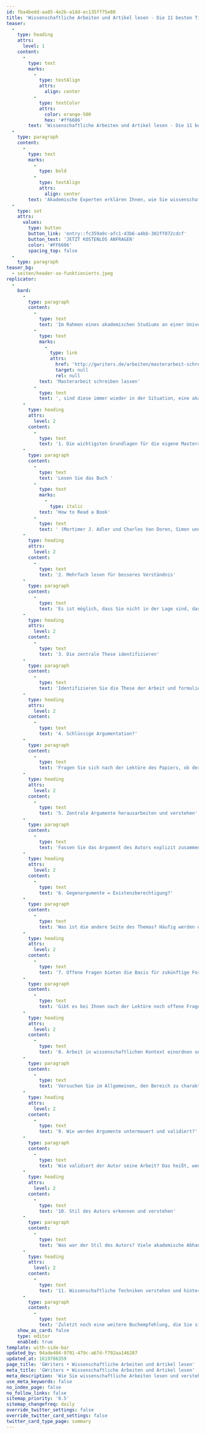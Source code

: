 ```yaml
---
id: fba4bedd-aa85-4e2b-a1dd-ec135ff75e80
title: 'Wissenschaftliche Arbeiten und Artikel lesen - Die 11 besten Tipps'
teaser:
  -
    type: heading
    attrs:
      level: 1
    content:
      -
        type: text
        marks:
          -
            type: textAlign
            attrs:
              align: center
          -
            type: textColor
            attrs:
              color: orange-500
              hex: '#ff6606'
        text: 'Wissenschaftliche Arbeiten und Artikel lesen - Die 11 besten Tipps'
  -
    type: paragraph
    content:
      -
        type: text
        marks:
          -
            type: bold
          -
            type: textAlign
            attrs:
              align: center
        text: 'Akademische Experten erklären Ihnen, wie Sie wissenschaftliche Arbeiten und Artikel lesen und von Ihrem Lernerfolg profitieren, wenn Sie Ihre Masterarbeit schreiben'
  -
    type: set
    attrs:
      values:
        type: button
        button_link: 'entry::fc359a9c-afc1-43b6-a4bb-302ff072cdcf'
        button_text: 'JETZT KOSTENLOS ANFRAGEN'
        color: '#FF6606'
        spacing_top: false
  -
    type: paragraph
teaser_bg:
  - seiten/header-so-funktionierts.jpeg
replicator:
  -
    bard:
      -
        type: paragraph
        content:
          -
            type: text
            text: 'Im Rahmen eines akademischen Studiums an einer Universität und besonders dann, wenn Lehrstühle Studenten eine wissenschaftliche Arbeit wie beispielsweise eine '
          -
            type: text
            marks:
              -
                type: link
                attrs:
                  href: 'http://gwriters.de/arbeiten/masterarbeit-schreiben-lassen'
                  target: null
                  rel: null
            text: 'Masterarbeit schreiben lassen'
          -
            type: text
            text: ', sind diese immer wieder in der Situation, eine akademische Arbeit oder wissenschaftliche Artikel lesen zu müssen. Im Folgenden haben wir nach Dr. Spencer Rugaber (2006) ein Auflistung der 11 besten Tipps, Richtlinien und Fragen, für Sie zusammengestellt. Wenn Sie diese beim Lesen wissenschaftlicher Texte. helfen Ihnen diese maßgeblich, ein besseres Verständnis bei der Lektüre zu erzielen und Ihren persönlichen Informationsgewinn zu maximieren.'
      -
        type: heading
        attrs:
          level: 2
        content:
          -
            type: text
            text: '1. Die wichtigsten Grundlagen für die eigene Masterarbeit'
      -
        type: paragraph
        content:
          -
            type: text
            text: 'Lesen Sie das Buch '
          -
            type: text
            marks:
              -
                type: italic
            text: 'How to Read a Book'
          -
            type: text
            text: ' (Mortimer J. Adler und Charles Van Doren, Simon und Schuster, 1940) an. Auch wenn dieses Werk schon einige Jahre alt ist, sind dessen Inhalte noch immer aktuell und es bietet nicht nur viele nützliche Ratschläge, um Ihre Lesefähigkeiten zu verbessern, sondern stellt auch die Basis für eine Reihe von Lernmethoden dar.'
      -
        type: heading
        attrs:
          level: 2
        content:
          -
            type: text
            text: '2. Mehrfach lesen für besseres Verständnis'
      -
        type: paragraph
        content:
          -
            type: text
            text: 'Es ist möglich, dass Sie nicht in der Lage sind, das gesamte Papier in nur einem Lesedurchgang zu verstehen. Verschaffen Sie sich im ersten Durchgang einen Überblick, schlagen Sie alle Vokabeln nach, die Sie nicht verstehen, und schreiben Sie Ihre offenen Fragen auf. Dann machen Sie einen weiteren Durchgang, in dem Sie die Puzzleteile zusammenfügen.'
      -
        type: heading
        attrs:
          level: 2
        content:
          -
            type: text
            text: '3. Die zentrale These identifizieren'
      -
        type: paragraph
        content:
          -
            type: text
            text: 'Identifizieren Sie die These der Arbeit und formulieren Sie diese in einem einfachen Satz. Die These ist die Hauptidee, von der der Autor versucht, Sie zu überzeugen. Es ist manchmal überraschend schwer, diese zu bestimmen, jedoch hilft Ihnen das Verständnis der These dabei, die Essenz einer wissenschaftlichen Arbeit zu identifizieren. Die Fähigkeit, die zentrale These einer Arbeit zu identifizieren und klar zu definieren, wird Ihnen darüber hinaus auch noch überaus behilflich sein, wenn Sie bspw. Ihre eigene Masterarbeit schreiben.'
      -
        type: heading
        attrs:
          level: 2
        content:
          -
            type: text
            text: '4. Schlüssige Argumentation?'
      -
        type: paragraph
        content:
          -
            type: text
            text: 'Fragen Sie sich nach der Lektüre des Papiers, ob der Autor Sie von der These überzeugt hat oder nicht. Wenn nicht, warum nicht? War die Logik fehlerhaft? Wurden nicht genügend Beweise vorgelegt?'
      -
        type: heading
        attrs:
          level: 2
        content:
          -
            type: text
            text: '5. Zentrale Argumente herausarbeiten und verstehen'
      -
        type: paragraph
        content:
          -
            type: text
            text: 'Fassen Sie das Argument des Autors explizit zusammen. Das heißt, schreiben Sie die Punkte in der Argumentation des Autors und die Gründe für jeden Punkt auf.'
      -
        type: heading
        attrs:
          level: 2
        content:
          -
            type: text
            text: '6. Gegenargumente = Existenzberechtigung?'
      -
        type: paragraph
        content:
          -
            type: text
            text: 'Was ist die andere Seite des Themas? Häufig werden die Autoren dies explizit und mit mehr oder weniger starken Verzerrungen angeben. Selbst wenn der Autor die andere Seite überhaupt nicht erwähnt, sollten Sie versuchen, die relevanten Gegenargumente zusammenzufassen. Denn wenn es keine Gegenseite gibt, warum wurde die Arbeit dann überhaupt geschrieben?'
      -
        type: heading
        attrs:
          level: 2
        content:
          -
            type: text
            text: '7. Offene Fragen bieten die Basis für zukünftige Forschung'
      -
        type: paragraph
        content:
          -
            type: text
            text: 'Gibt es bei Ihnen nach der Lektüre noch offene Fragen? Oftmals wird ein Autor explizit "Zukunftsarbeit" ansprechen, die zur Nachbereitung der vorgestellten Arbeit durchgeführt werden kann. Umgekehrt kann es sein, dass der Autor einige offensichtliche Fragen übersehen hat, die durch die Arbeit unbeantwortet bleiben.'
      -
        type: heading
        attrs:
          level: 2
        content:
          -
            type: text
            text: '8. Arbeit in wissenschaftlichen Kontext einordnen und verstehen'
      -
        type: paragraph
        content:
          -
            type: text
            text: 'Versuchen Sie im Allgemeinen, den Bereich zu charakterisieren, in dem der Autor arbeitet. Oftmals wird der Autor dies explizit tun, indem er über "Verwandte Arbeiten" spricht. Und ein gründlicher Autor wird erörtern, wie sich seine Arbeit von den Konkurrenten des Autors unterscheidet und in den wissenschaftlichen Kontext der aktuellen Forschung einordnet.'
      -
        type: heading
        attrs:
          level: 2
        content:
          -
            type: text
            text: '9. Wie werden Argumente untermauert und validiert?'
      -
        type: paragraph
        content:
          -
            type: text
            text: 'Wie validiert der Autor seine Arbeit? Das heißt, wenn ein Autor einen Fall vorbringt, sollte er Beweise vorlegen, die ihn untermauern. Verschiedene Bereiche verwenden unterschiedliche Arten von Beweisen. Zum Beispiel liefern Mathematiker Beweise, Psychologen führen Experimente durch und Ingenieure bauen oft Prototypen. Wichtige Aspekte die auch Sie beachten müssen, wenn Sie Ihre Masterarbeit schreiben. Hüten Sie sich vor Papieren, die zwar Meinungen anbieten, aber nicht die Beweise liefern, die diese stützen.'
      -
        type: heading
        attrs:
          level: 2
        content:
          -
            type: text
            text: '10. Stil des Autors erkennen und verstehen'
      -
        type: paragraph
        content:
          -
            type: text
            text: 'Was war der Stil des Autors? Viele akademische Abhandlungen sind ziemlich (zu) trocken und geben nur die Fakten mit wenig Schnörkel wieder. Andere sind eher tutorieller Natur und verwenden das Pronomen der zweiten Person ("Sie") statt der unpersönlichen dritten Person ("er"/"sie"/"es"). Einige benutzen die aktive Stimme, andere das Passiv. Einige verwenden sogar eine gelegentliche Redewendung, um den Lesefluss zu beleben.'
      -
        type: heading
        attrs:
          level: 2
        content:
          -
            type: text
            text: '11. Wissenschaftliche Techniken verstehen und hinterfragen'
      -
        type: paragraph
        content:
          -
            type: text
            text: 'Zuletzt noch eine weitere Buchempfehlung, die Sie sich ansehen sollten: Writing Arguments: A Rhetoric with Readings (John D. Ramage, John C. Bean, und June Johnson, Longman Publishers, 2004). Dieses Buch beschreibt die Techniken, die Autoren bei der Darstellung und Verteidigung ihrer Positionen verwenden (oder missbrauchen). Das Verständnis der Techniken, die Autoren in ihren wissenschaftlichen Texten verwenden, kann Ihre Lesefähigkeit verbessern.'
    show_as_card: false
    type: editor
    enabled: true
template: with-side-bar
updated_by: 94ade404-9791-479c-a67d-f792aa146207
updated_at: 1619786359
page_title: 'GWriters • Wissenschaftliche Arbeiten und Artikel lesen'
meta_title: 'GWriters • Wissenschaftliche Arbeiten und Artikel lesen'
meta_description: 'Wie Sie wissenschaftliche Arbeiten lesen und verstehen - unsere erfahrenen akademischen Experten erläutern Ihnen die besten Tipps und Richtlinien.'
use_meta_keywords: false
no_index_page: false
no_follow_links: false
sitemap_priority: '0.5'
sitemap_changefreq: daily
override_twitter_settings: false
override_twitter_card_settings: false
twitter_card_type_page: summary
---
```

